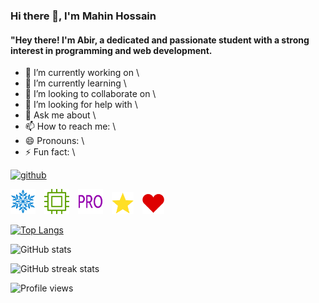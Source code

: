 ### Hi there 👋, I'm Mahin Hossain
#### "Hey there! I'm Abir, a dedicated and passionate student with a strong interest in programming and web development.

- 🔭 I’m currently working on \ 
- 🌱 I’m currently learning \ 
- 👯 I’m looking to collaborate on \ 
- 🤔 I’m looking for help with \ 
- 💬 Ask me about \ 
- 📫 How to reach me: \ 
- 😄 Pronouns: \ 
- ⚡ Fun fact: \ 


[<img src='https://cdn.jsdelivr.net/npm/simple-icons@3.0.1/icons/github.svg' alt='github' height='40'>](https://github.com/Mahin-ux)  

<a href='https://archiveprogram.github.com/'><img src='https://raw.githubusercontent.com/acervenky/animated-github-badges/master/assets/acbadge.gif' width='40' height='40'></a> <a href='https://docs.github.com/en/developers'><img src='https://raw.githubusercontent.com/acervenky/animated-github-badges/master/assets/devbadge.gif' width='40' height='40'></a> <a href='https://github.com/pricing'><img src='https://raw.githubusercontent.com/acervenky/animated-github-badges/master/assets/pro.gif' width='40' height='40'></a> <a href='https://stars.github.com/'><img src='https://raw.githubusercontent.com/acervenky/animated-github-badges/master/assets/starbadge.gif' width='35' height='35'></a> <a href='https://docs.github.com/en/github/supporting-the-open-source-community-with-github-sponsors'><img src='https://raw.githubusercontent.com/acervenky/animated-github-badges/master/assets/sponsorbadge.gif' width='35' height='35'></a> 

[![Top Langs](https://github-readme-stats.vercel.app/api/top-langs/?username=Mahin-ux)](https://github.com/anuraghazra/github-readme-stats)

![GitHub stats](https://github-readme-stats.vercel.app/api?username=Mahin-ux&show_icons=true)  

![GitHub streak stats](https://streak-stats.demolab.com/?user=Mahin-ux)  

![Profile views](https://gpvc.arturio.dev/Mahin-ux)  
